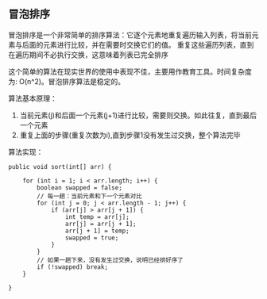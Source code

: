

## 冒泡排序

冒泡排序是一个非常简单的排序算法：它逐个元素地重复遍历输入列表，将当前元素与后面的元素进行比较，并在需要时交换它们的值。 重复这些遍历列表，直到在遍历期间不必执行交换，这意味着列表已完全排序

这个简单的算法在现实世界的使用中表现不佳，主要用作教育工具。时间复杂度为: O(n^2)。冒泡排序算法是稳定的。

算法基本原理：

1. 当前元素(j)和后面一个元素(j+1)进行比较，需要则交换。如此往复，直到最后一个元素
2. 重复上面的步骤(重复次数为i),直到步骤1没有发生过交换，整个算法完毕

算法实现：

```
public void sort(int[] arr) {

    for (int i = 1; i < arr.length; i++) {
        boolean swapped = false;
        // 每一趟：当前元素和下一个元素对比
        for (int j = 0; j < arr.length - 1; j++) {
            if (arr[j] > arr[j + 1]) {
                int temp = arr[j];
                arr[j] = arr[j + 1];
                arr[j + 1] = temp;
                swapped = true;
            }
        }
        // 如果一趟下来，没有发生过交换，说明已经排好序了
        if (!swapped) break;
    }

}

```